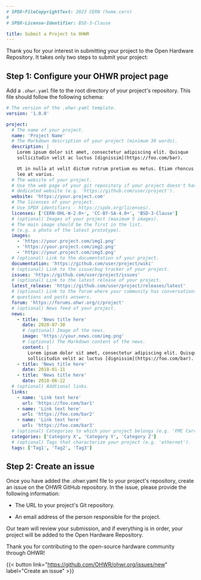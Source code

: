 ```yaml
---
# SPDX-FileCopyrightText: 2023 CERN (home.cern)
#
# SPDX-License-Identifier: BSD-3-Clause

title: Submit a Project to OHWR
---
```


Thank you for your interest in submitting your project to the Open Hardware
Repository. It takes only two steps to submit your project:

## Step 1: Configure your OHWR project page

Add a `.ohwr.yaml` file to the root directory of your project's repository. This
file should follow the following schema:

```yaml
# The version of the .ohwr.yaml template.
version: '1.0.0'

project:
  # The name of your project.
  name: 'Project Name'
  # The Markdown description of your project (minimum 30 words).
  description: |
    Lorem ipsum dolor sit amet, consectetur adipiscing elit. Quisque
    sollicitudin velit ac luctus [dignissim](https://foo.com/bar).

    Ut in nulla at velit dictum rutrum pretium eu metus. Etiam rhoncus suscipit
    leo at varius.
  # The website of your project.
  # Use the web page of your git repository if your project doesn't have
  # dedicated website (e.g. 'https://github.com/user/project').
  website: 'https://your.project.com'
  # The licenses of your project.
  # Use SPDX identifiers - https://spdx.org/licenses/.
  licenses: ['CERN-OHL-W-2.0+', 'CC-BY-SA-4.0+', 'BSD-3-Clause']
  # (optional) Images of your project (maximum 5 images).
  # The main image should be the first in the list.
  # (e.g. a photo of the latest prototype).
  images:
    - 'https://your.project.com/img1.png'
    - 'https://your.project.com/img2.png'
    - 'https://your.project.com/img3.png'
  # (optional) Link to the documentation of your project.
  documentation: 'https://github.com/user/project/wiki'
  # (optional) Link to the issue/bug tracker of your project.
  issues: 'https://github.com/user/project/issues'
  # (optional) Link to the latest release of your project.
  latest_release: 'https://github.com/user/project/releases/latest'
  # (optional) Link to the forum where your community has conversations, asks
  # questions and posts answers.
  forum: 'https://forums.ohwr.org/c/project'
  # (optional) News feed of your project.
  news:
    - title: 'News title here'
      date: 2020-07-30
      # (optional) Image of the news.
      image: 'https://your.news.com/img.png'
      # (optional) The Markdown content of the news.
      content: |
        Lorem ipsum dolor sit amet, consectetur adipiscing elit. Quisque
        sollicitudin velit ac luctus [dignissim](https://foo.com/bar).
    - title: 'News title here'
      date: 2018-01-11
    - title: 'News title here'
      date: 2010-06-22
  # (optional) Addtional links.
  links:
    - name: 'Link text here'
      url: 'https://foo.com/bar1'
    - name: 'Link text here'
      url: 'https://foo.com/bar2'
    - name: 'Link text here'
      url: 'https://foo.com/bar3'
  # (optional) Categories to which your project belongs (e.g. 'FMC Carriers').
  categories: ['Category X', 'Category Y', 'Category Z']
  # (optional) Tags that characterize your project (e.g. 'ethernet').
  tags: ['Tag1', 'Tag2', 'Tag3']
```

## Step 2: Create an issue

Once you have added the .ohwr.yaml file to your project's repository, create an
issue on the OHWR GitHub repository. In the issue, please provide the following
information:

* The URL to your project's Git repository.

* An email address of the person responsible for the project.

Our team will review your submission, and if everything is in order, your
project will be added to the Open Hardware Repository.

Thank you for contributing to the open-source hardware community through OHWR!

{{< button link="https://github.com/OHWR/ohwr.org/issues/new" label="Create an issue" >}} <!-- markdownlint-disable-line MD013 MD034 -->
